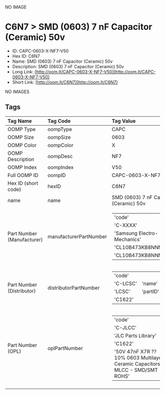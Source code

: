 


  
NO IMAGE  
# C6N7 > SMD (0603) 7 nF Capacitor (Ceramic) 50v

- ID: CAPC-0603-X-NF7-V50
- Hex ID: C6N7
- Name: SMD (0603) 7 nF Capacitor (Ceramic) 50v
- Description: SMD (0603) 7 nF Capacitor (Ceramic) 50v
- Long Link: [http://oom.lt/CAPC-0603-X-NF7-V50](http://oom.lt/CAPC-0603-X-NF7-V50)
- Short Link: [http://oom.lt/C6N7](http://oom.lt/C6N7)
  
NO IMAGES  
## Tags
  

|Tag Name|Tag Code|Tag Value|
| :--- | :--- | :--- |
|OOMP Type|oompType|CAPC|
|OOMP Size|oompSize|0603|
|OOMP Color|oompColor|X|
|OOMP Description|oompDesc|NF7|
|OOMP Index|oompIndex|V50|
|Full OOMP ID|oompID|CAPC-0603-X-NF7-V50|
|Hex ID (short code)|hexID|C6N7|
|name|name|SMD (0603) 7 nF Capacitor (Ceramic) 50v|
|Part Number (Manufacturer)|manufacturerPartNumber|<table><tr><td>'code'</td></tr><tr><td> 'C-XXXX'</td><td> 'name'</td></tr><tr><td> 'Samsung Electro-Mechanics'</td><td> 'partID'</td></tr><tr><td> 'CL10B473KB8NNNC'</td><td> 'partName'</td></tr><tr><td> 'CL10B473KB8NNNC'</td></tr></table>|
|Part Number (Distributor)|distributorPartNumber|<table><tr><td>'code'</td></tr><tr><td> 'C-LCSC'</td><td> 'name'</td></tr><tr><td> 'LCSC'</td><td> 'partID'</td></tr><tr><td> 'C1622'</td></tr></table>|
|Part Number (OPL)|oplPartNumber|<table><tr><td>'code'</td></tr><tr><td> 'C-JLCC'</td><td> 'name'</td></tr><tr><td> 'JLC Parts Library'</td><td> 'partID'</td></tr><tr><td> 'C1622'</td><td> 'partName'</td></tr><tr><td> '50V 47nF X7R ??10% 0603  Multilayer Ceramic Capacitors MLCC - SMD/SMT ROHS'</td></tr></table>|
||||
